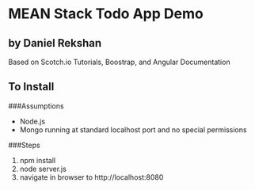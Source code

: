 # MEAN Stack Todo App Demo
## by Daniel Rekshan
Based on Scotch.io Tutorials, Boostrap, and Angular Documentation

## To Install
###Assumptions
* Node.js
* Mongo running at standard localhost port and no special permissions

###Steps
1. npm install
2. node server.js
3. navigate in browser to http://localhost:8080
